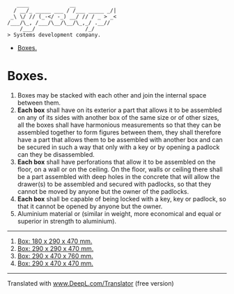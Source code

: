 ```console
   ____             __             
  / __/_ _____ ___ / /___ _____ _/|
 _\ \/ // (_-</ -_) __/ // / _ > _<
/___/\_, /___/\__/\__/\_,_/ .__//  
    /___/                /_/       
> Systems development company.
```

- [Boxes.](#boxes)

# Boxes.

1. Boxes may be stacked with each other and join the internal space between them.
2. **Each box** shall have on its exterior a part that allows it to be assembled on any of its sides with another box of the same size or of other sizes, all the boxes shall have harmonious measurements so that they can be assembled together to form figures between them, they shall therefore have a part that allows them to be assembled with another box and can be secured in such a way that only with a key or by opening a padlock can they be disassembled.
3. **Each box** shall have perforations that allow it to be assembled on the floor, on a wall or on the ceiling. On the floor, walls or ceiling there shall be a part assembled with deep holes in the concrete that will allow the drawer(s) to be assembled and secured with padlocks, so that they cannot be moved by anyone but the owner of the padlocks.
4. **Each box** shall be capable of being locked with a key, key or padlock, so that it cannot be opened by anyone but the owner.
5. Aluminium material or (similar in weight, more economical and equal or superior in strength to aluminium).

----

1. [Box: 180 x 290 x 470 mm.](./180x290x470mm.md)
2. [Box: 290 x 290 x 470 mm.](./290x290x470mm.md)
3. [Box: 290 x 470 x 760 mm.](./290x470x760mm.md)
4. [Box: 290 x 470 x 470 mm.](./290x470x470x470mm.md)

----

Translated with www.DeepL.com/Translator (free version)